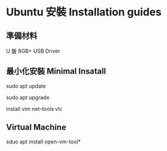 # Ubuntu 安裝 Installation guides

## 準備材料

U 盤 8GB+ USB Driver





## 最小化安裝 Minimal Insatall



sudo apt update

sudo apt upgrade

install vim net-tools vlc





## Virtual Machine

sduo apt install open-vm-tool*

